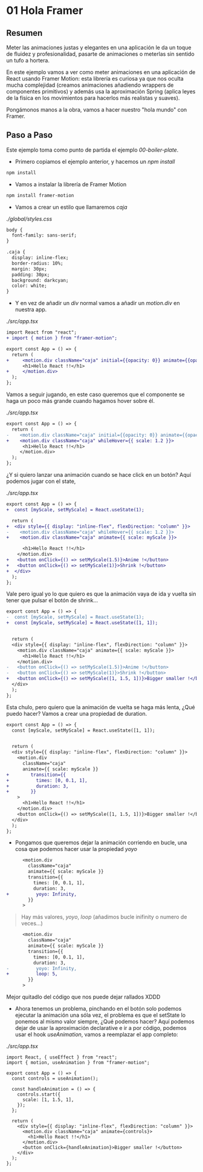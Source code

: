 # 01 Hola Framer

## Resumen

Meter las animaciones justas y elegantes en una aplicación le da un toque de fluidez y profesionalidad, pasarte de animaciones o meterlas sin sentido
un tufo a hortera.

En este ejemplo vamos a ver como meter animaciones en una aplicación de React usando Framer Motion: esta librería es curiosa ya que nos oculta mucha
complejidad (creamos animaciones añadiendo wrappers de componentes primitivos)
y además usa la aproximación Spring (aplica leyes de la física en los movimientos para hacerlos más realistas y suaves).

Pongámonos manos a la obra, vamos a hacer nuestro "hola mundo" con Framer.

## Paso a Paso

Este ejemplo toma como punto de partida el ejemplo _00-boiler-plate_.

- Primero copiamos el ejemplo anterior, y hacemos un _npm install_

```bash
npm install
```

- Vamos a instalar la librería de Framer Motion

```bash
npm install framer-motion
```

- Vamos a crear un estilo que llamaremos _caja_

_./global/styles.css_

```diff
body {
  font-family: sans-serif;
}

.caja {
  display: inline-flex;
  border-radius: 10%;
  margin: 30px;
  padding: 30px;
  background: darkcyan;
  color: white;
}
```

- Y en vez de añadir un _div_ normal vamos a añadir un _motion.div_ en nuestra app.

_./src/app.tsx_

```diff
import React from "react";
+ import { motion } from "framer-motion";

export const App = () => {
  return (
+     <motion.div className="caja" initial={{opacity: 0}} animate={{opacity: 1}}>
      <h1>Hello React !!</h1>
+     </motion.div>
  );
};
```

Vamos a seguir jugando, en este caso queremos que el componente se haga un
poco más grande cuando hagamos hover sobre él.

_./src/app.tsx_

```diff
export const App = () => {
  return (
-    <motion.div className="caja" initial={{opacity: 0}} animate={{opacity: 1}}>
+    <motion.div className="caja" whileHover={{ scale: 1.2 }}>
      <h1>Hello React !!</h1>
     </motion.div>
  );
};
```

¿Y si quiero lanzar una animación cuando se hace click en un botón?
Aquí podemos jugar con el state,

_./src/app.tsx_

```diff
export const App = () => {
+  const [myScale, setMyScale] = React.useState(1);

  return (
+  <div style={{ display: "inline-flex", flexDirection: "column" }}>
-    <motion.div className="caja" whileHover={{ scale: 1.2 }}>
+    <motion.div className="caja" animate={{ scale: myScale }}>

      <h1>Hello React !!</h1>
    </motion.div>
+   <button onClick={() => setMyScale(1.5)}>Anime !</button>
+   <button onClick={() => setMyScale(1)}>Shrink !</button>
+  </div>
  );
};
```

Vale pero igual yo lo que quiero es que la animación vaya de ida y vuelta
sin tener que pulsar el botón de shrink...

```diff
export const App = () => {
-  const [myScale, setMyScale] = React.useState(1);
+  const [myScale, setMyScale] = React.useState([1, 1]);


  return (
  <div style={{ display: "inline-flex", flexDirection: "column" }}>
    <motion.div className="caja" animate={{ scale: myScale }}>
      <h1>Hello React !!</h1>
    </motion.div>
-   <button onClick={() => setMyScale(1.5)}>Anime !</button>
-   <button onClick={() => setMyScale(1)}>Shrink !</button>
+   <button onClick={() => setMyScale([1, 1.5, 1])}>Bigger smaller !</button>
  </div>
  );
};
```

Esta chulo, pero quiero que la animación de vuelta se haga más lenta,
¿Qué puedo hacer? Vamos a crear una propiedad de duration.

```diff
export const App = () => {
  const [myScale, setMyScale] = React.useState([1, 1]);


  return (
  <div style={{ display: "inline-flex", flexDirection: "column" }}>
    <motion.div
      className="caja"
      animate={{ scale: myScale }}
+        transition={{
+          times: [0, 0.1, 1],
+          duration: 3,
+        }}
    >
      <h1>Hello React !!</h1>
    </motion.div>
    <button onClick={() => setMyScale([1, 1.5, 1])}>Bigger smaller !</button>
  </div>
  );
};
```

- Pongamos que queremos dejar la animación corriendo en bucle, una cosa
  que podemos hacer usar la propiedad _yoyo_

```diff
      <motion.div
        className="caja"
        animate={{ scale: myScale }}
        transition={{
          times: [0, 0.1, 1],
          duration: 3,
+          yoyo: Infinity,
        }}
      >
```

> Hay más valores, _yoyo_, _loop_ (añadimos bucle inifinity o numero de veces...)

```diff
      <motion.div
        className="caja"
        animate={{ scale: myScale }}
        transition={{
          times: [0, 0.1, 1],
          duration: 3,
-          yoyo: Infinity,
+          loop: 5,
        }}
      >
```

Mejor quitadlo del código que nos puede dejar rallados XDDD

- Ahora tenemos un problema, pinchando en el botón solo podemos
  ejecutar la animación una sóla vez, el problema es que el setState
  lo ponemos al mismo valor siempre, ¿Qué podemos hacer? Aquí podemos
  dejar de usar la aproximación declarative e ir a por código, podemos
  usar el hook _useAnimation_, vamos a reemplazar el app completo:

_./src/app.tsx_

```tsx
import React, { useEffect } from "react";
import { motion, useAnimation } from "framer-motion";

export const App = () => {
  const controls = useAnimation();

  const handleAnimation = () => {
    controls.start({
      scale: [1, 1.5, 1],
    });
  };

  return (
    <div style={{ display: "inline-flex", flexDirection: "column" }}>
      <motion.div className="caja" animate={controls}>
        <h1>Hello React !!</h1>
      </motion.div>
      <button onClick={handleAnimation}>Bigger smaller !</button>
    </div>
  );
};
```
